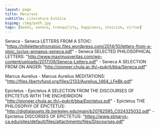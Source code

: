 ```yaml
---
layout: page
title: Recursos
subtitle: Literatura Estóica
bigimg: /img/path.jpg
tags: [books, seneca, tranquility, happiness, stoicism, virtue]
---
```


Seneca
    - Seneca LETTERS FROM A STOIC: "https://hillelettersfromstoic.files.wordpress.com/2014/10/letters-from-a-stoic_lucius-annaeus-seneca.pdf"
    - Seneca SELECTED PHILOSOPHICAL LETTERS: "http://www.maximusveritas.com/wp-content/uploads/2017/09/Seneca-Letters.pdf"
    - Seneca A SELECTION FROM ON ANGER: "http://pioneer.chula.ac.th/~pukrit/bba/Seneca.pdf"

Marcus Aurelius
    - Marcus Aurelius MEDITATIONS: "http://files.libertyfund.org/files/2133/Aurelius_1464_LFeBk.pdf"

Epictetus
    - Epictetus A SELECTION FROM THE DISCOURSES OF EPICTETUS WITH THE ENCHEIRIDION: "http://pioneer.chula.ac.th/~pukrit/bba/Epictetus.pdf"
    - Epictetus THE PHILOSOPHY OF EPICTETUS: "http://digitalassets.lib.berkeley.edu/main/b20762595_C024325032.pdf"
    - Epictetus DISCORSES OF EPICTETUS: "https://www.stmarys-ca.edu/sites/default/files/attachments/files/Discourses.pdf"
